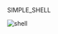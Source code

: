 SIMPLE_SHELL


![shell](https://github.com/WhoTheZ/simple_shell/assets/125459606/95129134-e13f-4c39-b8f1-9500ea46cbb6)
